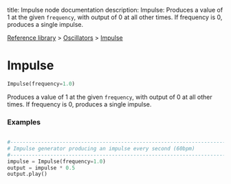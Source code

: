 title: Impulse node documentation
description: Impulse: Produces a value of 1 at the given `frequency`, with output of 0 at all other times. If frequency is 0, produces a single impulse.

[Reference library](../../index.md) > [Oscillators](../index.md) > [Impulse](index.md)

# Impulse

```python
Impulse(frequency=1.0)
```

Produces a value of 1 at the given `frequency`, with output of 0 at all other times. If frequency is 0, produces a single impulse.

### Examples

```python

#-------------------------------------------------------------------------------
# Impulse generator producing an impulse every second (60bpm)
#-------------------------------------------------------------------------------
impulse = Impulse(frequency=1.0)
output = impulse * 0.5
output.play()
```

